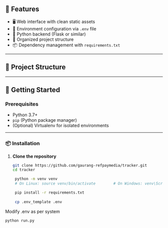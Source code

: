 
## 🧩 Features

- 🖥️ Web interface with clean static assets
- 🔐 Environment configuration via `.env` file
- 🚀 Python backend (Flask or similar)
- 📁 Organized project structure
- 📦 Dependency management with `requirements.txt`

---

## 📁 Project Structure



---

## 🚀 Getting Started

### Prerequisites

- Python 3.7+
- `pip` (Python package manager)
- (Optional) Virtualenv for isolated environments

---

### 📦 Installation

1. **Clone the repository**

   ```bash
   git clone https://github.com/gaurang-refpaymedia/tracker.git
   cd tracker

    python -m venv venv
    # On Linux: source venv/bin/activate        # On Windows: venv\Scripts\activate

    pip install -r requirements.txt
    
    cp .env_template .env
  Modify .env as per system
    
    python run.py
   ```



